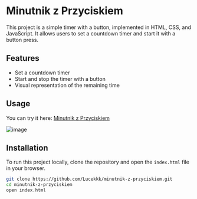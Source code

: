 

# Minutnik z Przyciskiem

This project is a simple timer with a button, implemented in HTML, CSS, and JavaScript. It allows users to set a countdown timer and start it with a button press. 

## Features

- Set a countdown timer
- Start and stop the timer with a button
- Visual representation of the remaining time

## Usage

You can try it here: [Minutnik z Przyciskiem](https://lucekkk.github.io/minutnik-z-przyciskiem/)

![image](https://github.com/user-attachments/assets/a09fb51a-48f8-402a-8145-1eeff26f4b95)

## Installation

To run this project locally, clone the repository and open the `index.html` file in your browser.

```sh
git clone https://github.com/Lucekkk/minutnik-z-przyciskiem.git
cd minutnik-z-przyciskiem
open index.html
